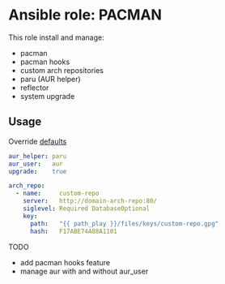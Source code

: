 # Ansible role: PACMAN

This role install and manage:
 - pacman
 - pacman hooks
 - custom arch repositories
 - paru (AUR helper)
 - reflector
 - system upgrade

## Usage
Override [defaults](https://github.com/lunics/ansible_role_pacman/blob/main/defaults/main.yml)
```yaml
aur_helper: paru
aur_user:   aur
upgrade:    true

arch_repo:
  - name:     custom-repo
    server:   http://domain-arch-repo:80/
    siglevel: Required DatabaseOptional
    key:
      path:   "{{ path_play }}/files/keys/custom-repo.gpg"
      hash:   F17ABE74A88A1101
```
TODO
- add pacman hooks feature
- manage aur with and without aur_user
